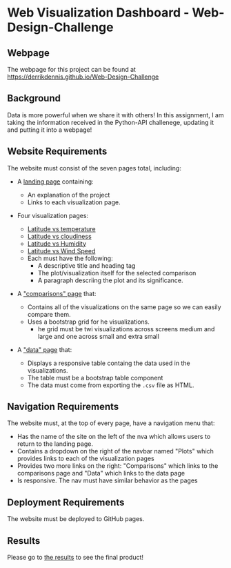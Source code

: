 # Web Visualization Dashboard - Web-Design-Challenge


## Webpage

The webpage for this project can be found at <https://derrikdennis.github.io/Web-Design-Challenge>

## Background

Data is more powerful when we share it with others!  In this assignment, I am taking the information received in the Python-API challenege, updating it and putting it into a webpage!


## Website Requirements

The website must consist of the seven pages total, including:

* A [landing page](https://derrikdennis.github.io/Web-Design-Challenge) containing:
  * An explanation of the project
  * Links to each visualization page.

* Four visualization pages:
  * [Latitude vs temperature](https://derrikdennis.github.io/Web-Design-Challenge/LvTemp.html)
  * [Latitude vs cloudiness](https://derrikdennis.github.io/Web-Design-Challenge/LvCloud.html)
  * [Latitude vs Humidity](https://derrikdennis.github.io/Web-Design-Challenge/LvHumid.html)
  * [Latitude vs Wind Speed](https://derrikdennis.github.io/Web-Design-Challenge/LvWSpeed.html)
  * Each must have the following:
    * A descriptive title and heading tag
    * The plot/visualization itself for the selected comparison
    * A paragraph descriing the plot and its significance.

* A ["comparisons" page](#comparisons-page) that:
  * Contains all of the visualizations on the same page so we can easily compare them.
  * Uses a bootstrap grid for he visualizations.
    * he grid must be twi visualizations across screens medium and large and one across small and extra small


* A ["data" page](#data-page) that:
  * Displays a responsive table containg the data used in the visualizations.
  * The table must be a bootstrap table component
  * The data must come from exporting the `.csv` file as HTML.

## Navigation Requirements

The website must, at the top of every page, have a navigation menu that:

* Has the name of the site on the left of the nva which allows users to return to the landing page.
* Contains a dropdown on the right of the navbar named "Plots" which provides links to each of the visualization pages
* Provides two more links on the right: "Comparisons" which links to the comparisons page and "Data" which links to the data page
* Is responsive.  The nav must have similar behavior as the pages

## Deployment Requirements

The website must be deployed to GitHub pages.


## Results

Please go to [the results](https://derrikdennis.github.io/Web-Design-Challenge) to see the final product!
